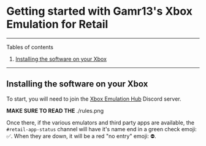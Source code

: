 # Getting started with Gamr13's Xbox Emulation for Retail

*******
Tables of contents  
 1. [Installing the software on your Xbox](#installing)

*******

<div id='installing'/>  

## Installing the software on your Xbox

To start, you will need to join the [Xbox Emulation Hub](https://discord.gg/xboxemus) Discord server. 

**MAKE SURE TO READ THE** ./rules.png

Once there, if the various emulators and third party apps are available, the `#retail-app-status` channel will have it's name end in a green check emoji: ✅. When they are down, it will be a red "no entry" emoji: ⛔.

